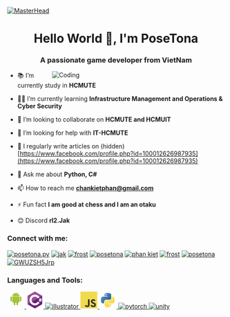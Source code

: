 [![MasterHead](https://1.bp.blogspot.com/-7A4WynwLsMw/XbBpCXG8fHI/AAAAAAAAMt4/uOa1bpLskYgrwGbllhSu2SDj_Mig8SXJQCLcBGAsYHQ/s1600/2000_600px.gif)](https://rishavchanda.io)
<h1 align="center">Hello World 👋, I'm PoseTona</h1>
<h3 align="center">A passionate game developer from VietNam</h3>
<img align="right" alt= "Coding" width="400" src="https://i.pinimg.com/originals/54/e3/7d/54e37d8074ebcde1d96c77d7b2a7f310.gif">


- 📚 I’m currently study in **HCMUTE**

- 🧑‍🎓 I’m currently learning **Infrastructure Management and Operations & Cyber Security**

- 👯 I’m looking to collaborate on **HCMUTE and HCMUIT**

- 🤝 I’m looking for help with **IT-HCMUTE**

- 📝 I regularly write articles on (hidden) [https://www.facebook.com/profile.php?id=100012626987935](https://www.facebook.com/profile.php?id=100012626987935)

- 💬 Ask me about **Python, C#**

- 📫 How to reach me **chankietphan@gmail.com**

- ⚡ Fun fact **I am good at chess and I am an otaku**

- 😊 Discord **rl2.Jak**

<h3 align="left">Connect with me:</h3>
<p align="left">
<a href="https://dev.to/posetona.py" target="blank"><img align="center" src="https://raw.githubusercontent.com/rahuldkjain/github-profile-readme-generator/master/src/images/icons/Social/devto.svg" alt="posetona.py" height="30" width="40" /></a>
<a href="https://x.com/RL2Jak" target="blank"><img align="center" src="https://raw.githubusercontent.com/rahuldkjain/github-profile-readme-generator/master/src/images/icons/Social/twitter.svg" alt="jak" height="30" width="40" /></a>
<a href="https://stackoverflow.com/users/frost" target="blank"><img align="center" src="https://raw.githubusercontent.com/rahuldkjain/github-profile-readme-generator/master/src/images/icons/Social/stack-overflow.svg" alt="frost" height="30" width="40" /></a>
<a href="https://codesandbox.com/posetona" target="blank"><img align="center" src="https://raw.githubusercontent.com/rahuldkjain/github-profile-readme-generator/master/src/images/icons/Social/codesandbox.svg" alt="posetona" height="30" width="40" /></a>
<a href="https://www.facebook.com/profile.php?id=100012626987935" target="blank"><img align="center" src="https://raw.githubusercontent.com/rahuldkjain/github-profile-readme-generator/master/src/images/icons/Social/facebook.svg" alt="phan kiet" height="30" width="40" /></a>
<a href="https://www.youtube.com/@FrostKun" target="blank"><img align="center" src="https://raw.githubusercontent.com/rahuldkjain/github-profile-readme-generator/master/src/images/icons/Social/youtube.svg" alt="frost" height="30" width="40" /></a>
<a href="https://www.hackerrank.com/posetona" target="blank"><img align="center" src="https://raw.githubusercontent.com/rahuldkjain/github-profile-readme-generator/master/src/images/icons/Social/hackerrank.svg" alt="posetona" height="30" width="40" /></a>
<a href="https://discord.gg/GWUZSH5Jrp" target="blank"><img align="center" src="https://raw.githubusercontent.com/rahuldkjain/github-profile-readme-generator/master/src/images/icons/Social/discord.svg" alt="GWUZSH5Jrp" height="30" width="40" /></a>
</p>

<h3 align="left">Languages and Tools:</h3>
<p align="left"> <a href="https://developer.android.com" target="_blank" rel="noreferrer"> <img src="https://raw.githubusercontent.com/devicons/devicon/master/icons/android/android-original-wordmark.svg" alt="android" width="40" height="40"/> </a> <a href="https://www.w3schools.com/cs/" target="_blank" rel="noreferrer"> <img src="https://raw.githubusercontent.com/devicons/devicon/master/icons/csharp/csharp-original.svg" alt="csharp" width="40" height="40"/> </a> <a href="https://www.adobe.com/in/products/illustrator.html" target="_blank" rel="noreferrer"> <img src="https://www.vectorlogo.zone/logos/adobe_illustrator/adobe_illustrator-icon.svg" alt="illustrator" width="40" height="40"/> </a> <a href="https://developer.mozilla.org/en-US/docs/Web/JavaScript" target="_blank" rel="noreferrer"> <img src="https://raw.githubusercontent.com/devicons/devicon/master/icons/javascript/javascript-original.svg" alt="javascript" width="40" height="40"/> </a> <a href="https://www.python.org" target="_blank" rel="noreferrer"> <img src="https://raw.githubusercontent.com/devicons/devicon/master/icons/python/python-original.svg" alt="python" width="40" height="40"/> </a> <a href="https://pytorch.org/" target="_blank" rel="noreferrer"> <img src="https://www.vectorlogo.zone/logos/pytorch/pytorch-icon.svg" alt="pytorch" width="40" height="40"/> </a> <a href="https://unity.com/" target="_blank" rel="noreferrer"> <img src="https://www.vectorlogo.zone/logos/unity3d/unity3d-icon.svg" alt="unity" width="40" height="40"/> </a> </p>

